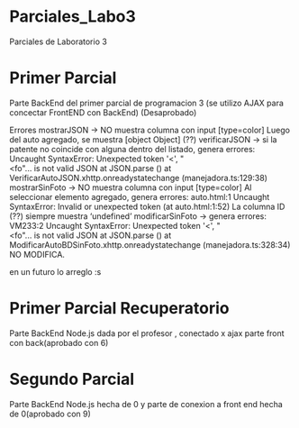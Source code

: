# Parciales_Labo3
Parciales de Laboratorio 3 

# Primer Parcial
Parte BackEnd del primer parcial de programacion 3 (se utilizo AJAX para concectar FrontEND con BackEnd) (Desaprobado)

Errores
mostrarJSON -> NO muestra columna con input [type=color]
Luego del auto agregado, se muestra [object Object] (??)
verificarJSON -> si la patente no coincide con alguna dentro del listado, genera errores:
Uncaught SyntaxError: Unexpected token '<', "<br /> <fo"... is not valid JSON at JSON.parse (<anonymous>) at VerificarAutoJSON.xhttp.onreadystatechange (manejadora.ts:129:38)
mostrarSinFoto -> NO muestra columna con input [type=color]
Al seleccionar elemento agregado, genera errores:
auto.html:1 Uncaught SyntaxError: Invalid or unexpected token (at auto.html:1:52)
La columna ID (??) siempre muestra ‘undefined’
modificarSinFoto -> genera errores: VM233:2 Uncaught SyntaxError: Unexpected token '<', "
<br /> <fo"... is not valid JSON at JSON.parse (<anonymous>)
    at ModificarAutoBDSinFoto.xhttp.onreadystatechange (manejadora.ts:328:34)
NO MODIFICA.

en un futuro lo arreglo :s

# Primer Parcial Recuperatorio
Parte BackEnd Node.js dada por el profesor , conectado x ajax parte front con back(aprobado con 6)

# Segundo Parcial 
Parte BackEnd Node.js hecha de 0 y parte de conexion a front end hecha de 0(aprobado con 9)

